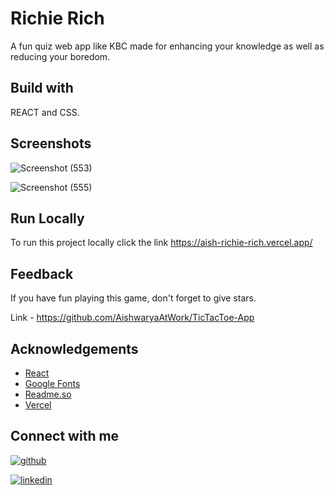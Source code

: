 # Richie Rich
A fun quiz web app like KBC made for enhancing your knowledge as well as reducing your boredom. 
 


## Build with
REACT and CSS.


## Screenshots

![Screenshot (553)](https://user-images.githubusercontent.com/109826222/213704085-91bcf07c-5509-451f-a412-06c4cf4ec22a.png)

![Screenshot (555)](https://user-images.githubusercontent.com/109826222/213705926-053bfc1d-7d3b-42de-aa89-f653fb2f363d.png)


## Run Locally

To run this project locally click the link
https://aish-richie-rich.vercel.app/



## Feedback

If you have fun playing this game, don't forget to give stars.

Link - https://github.com/AishwaryaAtWork/TicTacToe-App


## Acknowledgements

 - [React](https://reactjs.org/)
 - [Google Fonts](https://fonts.google.com/)
 - [Readme.so](https://readme.so/)
 - [Vercel](https://vercel.com/)


## Connect with me

[![github](https://img.shields.io/badge/github-000?style=for-the-badge&logo=ko-fi&logoColor=white)](https://github.com/AishwaryaAtWork)

[![linkedin](https://img.shields.io/badge/linkedin-0A66C2?style=for-the-badge&logo=linkedin&logoColor=white)](https://www.linkedin.com/in/aishwarya-pathak-573993233/)
